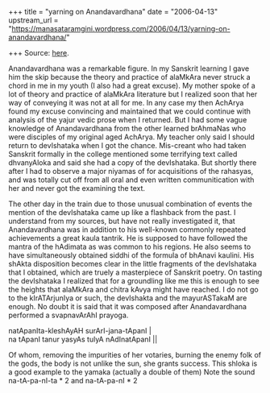 +++
title = "yarning on Anandavardhana"
date = "2006-04-13"
upstream_url = "https://manasataramgini.wordpress.com/2006/04/13/yarning-on-anandavardhana/"

+++
Source: [here](https://manasataramgini.wordpress.com/2006/04/13/yarning-on-anandavardhana/).

Anandavardhana was a remarkable figure. In my Sanskrit learning I gave him the skip because the theory and practice of alaMkAra never struck a chord in me in my youth (I also had a great excuse). My mother spoke of a lot of theory and practice of alaMkAra literature but I realized soon that her way of conveying it was not at all for me. In any case my then AchArya found my excuse convincing and maintained that we could continue with analysis of the yajur vedic prose when I returned. But I had some vague knowledge of Anandavardhana from the other learned brAhmaNas who were disciples of my original aged AchArya. My teacher only said I should return to devIshataka when I got the chance. Mis-creant who had taken Sanskrit formally in the college mentioned some terrifying text called dhvanyAloka and said she had a copy of the devIshataka. But shortly there after I had to observe a major niyamas of for acquisitions of the rahasyas, and was totally cut off from all oral and even written communitication with her and never got the examining the text.

The other day in the train due to those unusual combination of events the mention of the devIshataka came up like a flashback from the past. I understand from my sources, but have not really investigated it, that Anandavardhana was in addition to his well-known commonly repeated achievements a great kaula tantrik. He is supposed to have followed the mantra of the hAdimata as was common to his regions. He also seems to have simultaneously obtained siddhi of the formula of bhAnavi kaulini. His shAkta disposition becomes clear in the little fragments of the devIshataka that I obtained, which are truely a masterpiece of Sanskrit poetry. On tasting the devIshataka I realized that for a groundling like me this is enough to see the heights that alaMkAra and chitra kAvya might have reached. I do not go to the kIrATArjunIya or such, the devIshakta and the mayurASTakaM are enough. No doubt it is said that it was composed after Anandavardhana performed a svapnavArAhI prayoga.

natApanIta-kleshAyAH surArI-jana-tApanI \|  
na tApanI tanur yasyAs tulyA nAdInatApanI \|\|

Of whom, removing the impurities of her votaries, burning the enemy folk of the gods, the body is not unlike the sun, she grants success. This shloka is a good example to the yamaka (actually a double of them) Note the sound na-tA-pa-nI-ta \* 2 and na-tA-pa-nI \* 2

